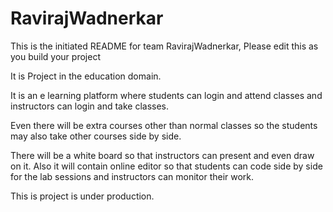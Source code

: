 # RavirajWadnerkar
This is the initiated README for team RavirajWadnerkar, Please edit this as you build your project

It is Project in the education domain.

It is an e learning platform where students can login and attend classes and instructors can login and take classes.

Even there will be extra courses other than normal classes so the students may also take other courses side by side.

There will be a white board so that instructors can present and even draw on it. Also it will contain online editor so that students can code side by side for the lab sessions and instructors can monitor their work.

This is project is under production.